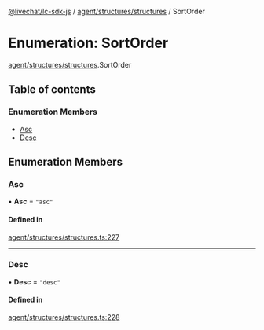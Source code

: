 [@livechat/lc-sdk-js](../README.md) / [agent/structures/structures](../modules/agent_structures_structures.md) / SortOrder

# Enumeration: SortOrder

[agent/structures/structures](../modules/agent_structures_structures.md).SortOrder

## Table of contents

### Enumeration Members

- [Asc](agent_structures_structures.SortOrder.md#asc)
- [Desc](agent_structures_structures.SortOrder.md#desc)

## Enumeration Members

### Asc

• **Asc** = ``"asc"``

#### Defined in

[agent/structures/structures.ts:227](https://github.com/livechat/lc-sdk-js/blob/a63b0a6/src/agent/structures/structures.ts#L227)

___

### Desc

• **Desc** = ``"desc"``

#### Defined in

[agent/structures/structures.ts:228](https://github.com/livechat/lc-sdk-js/blob/a63b0a6/src/agent/structures/structures.ts#L228)
